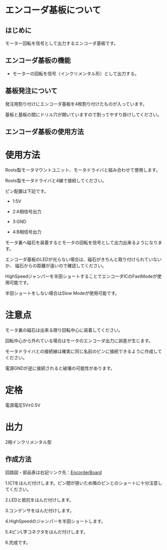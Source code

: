 # エンコーダ基板について　　

## はじめに
モーター回転を信号として出力するエンコーダ基板です。

## エンコーダ基板の機能
* モーターの回転を信号（インクリメンタル形）として出力する。


## 基板発注について
発注用割り付けにエンコーダ基板を4枚割り付けたものが入っています。

基板と基板の間にドリル穴が開いていますので割ってやすり掛けしてください。

## エンコーダ基板の使用方法
# 使用方法
Roots製モータマウントユニット、モータドライバと組み合わせて使用します。

Roots製モータドライバと4線で接続してください。

ピン配置は下記です。

* 1:5V

* 2:A相信号出力

* 3:GND

* 4:B相信号出力

モータ裏へ磁石を装着するとモータの回転を信号として出力出来るようになります。

エンコーダ基板のLEDが光らない場合は、磁石がきちんと取り付けられていないか、
磁石からの距離が遠いので確認してください。

HighSpeedジャンパーを半田ショートすることでエンコーダICのFastModeが使用可能です。

半田ショートをしない場合はSlow Modeが使用可能です。

# 注意点
モータ裏の磁石は出来る限り回転中心に装着してください。

回転中心から外れている場合はモータのエンコーダ出力に誤差が生じます。

モータドライバとの接続線は確実に同じ名前のピンに接続できるように作成してください。

電源GNDが逆に接続されると破壊の可能性があります。

# 定格
電源電圧5V±0.5V

# 出力
2相インクリメンタル型

## 作成方法
回路図・部品表は右記リンク先：[EncorderBoard](https://github.com/SSL-Roots/Circuit_EncoderBoard)

1.IC1をはんだ付けします。ピン間が狭いため隣のピンとのショートに十分注意してください。

2.LEDと抵抗をはんだ付けします。

3.コンデンサをはんだ付けします。

4.HighSpeedのジャンパーを半田ショートします。

5.4ピンL字コネクタをはんだ付けします。

6.完成です。
